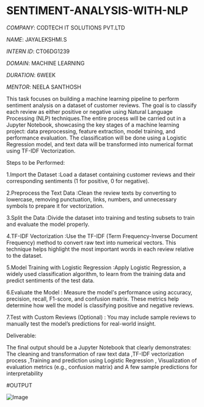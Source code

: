 # SENTIMENT-ANALYSIS-WITH-NLP

*COMPANY*: CODTECH IT SOLUTIONS PVT.LTD

*NAME*: JAYALEKSHMI.S

*INTERN ID*: CT06DG1239

*DOMAIN*: MACHINE LEARNING

*DURATION*: 6WEEK

*MENTOR*: NEELA SANTHOSH

This task focuses on building a machine learning pipeline to perform sentiment analysis on a dataset of customer reviews. The goal is to classify each review as either positive or negative using Natural Language Processing (NLP) techniques.The entire process will be carried out in a Jupyter Notebook, showcasing the key stages of a machine learning project: data preprocessing, feature extraction, model training, and performance evaluation. The classification will be done using a Logistic Regression model, and text data will be transformed into numerical format using TF-IDF Vectorization.

Steps to be Performed:

1.Import the Dataset :Load a dataset containing customer reviews and their corresponding sentiments (1 for positive, 0 for negative).

2.Preprocess the Text Data :Clean the review texts by converting to lowercase, removing punctuation, links, numbers, and unnecessary symbols to prepare it for vectorization.

3.Split the Data :Divide the dataset into training and testing subsets to train and evaluate the model properly.

4.TF-IDF Vectorization :Use the TF-IDF (Term Frequency-Inverse Document Frequency) method to convert raw text into numerical vectors. This technique helps highlight the most important words in each review relative to the dataset.

5.Model Training with Logistic Regression :Apply Logistic Regression, a widely used classification algorithm, to learn from the training data and predict sentiments of the test data.

6.Evaluate the Model : Measure the model's performance using accuracy, precision, recall, F1-score, and confusion matrix. These metrics help determine how well the model is classifying positive and negative reviews.

7.Test with Custom Reviews (Optional) : You may include sample reviews to manually test the model’s predictions for real-world insight.

Deliverable:

The final output should be a Jupyter Notebook that clearly demonstrates: The cleaning and transformation of raw text data ,TF-IDF vectorization process ,Training and prediction using Logistic Regression , Visualization of evaluation metrics (e.g., confusion matrix) and A few sample predictions for interpretability

#OUTPUT

![Image](https://github.com/user-attachments/assets/97166667-575b-4d9e-9691-da9dcefadcd9)


